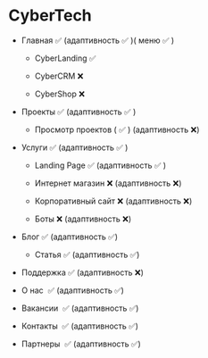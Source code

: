# CyberTech
- Главная :white_check_mark: (адаптивность :white_check_mark: )( меню :white_check_mark: )

  - CyberLanding :white_check_mark:

  - CyberCRM :x:

  - CyberShop :x:

- Проекты :white_check_mark:  (адаптивность :white_check_mark: )

  - Просмотр проектов  ( :white_check_mark: )  (адаптивность :x:)

- Услуги :white_check_mark:  (адаптивность :white_check_mark: )

  - Landing Page :white_check_mark: (адаптивность :white_check_mark: )

  - Интернет магазин :x: (адаптивность :x:)

  - Корпоративный сайт :x: (адаптивность :x:)

  - Боты :x: (адаптивность :x:)

- Блог  :white_check_mark: (адаптивность  :white_check_mark:)

  - Статья :white_check_mark: (адаптивность  :white_check_mark:)
 
- Поддержка :white_check_mark: (адаптивность :x:)

- О нас  :white_check_mark: (адаптивность :white_check_mark:)

- Вакансии  :white_check_mark: (адаптивность  :white_check_mark:)

- Контакты  :white_check_mark: (адаптивность  :white_check_mark:)

- Партнеры  :white_check_mark: (адаптивность :white_check_mark:)
